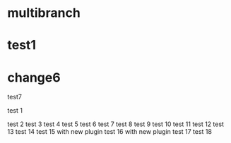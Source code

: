 # multibranch
# test1
# change6
test7

test 1

test 2
test 3
test 4
test 5
test 6
test 7
test 8
test 9
test 10
test 11
test 12
test 13
test 14
test 15 with new plugin
test 16 with new plugin
test 17
test 18
